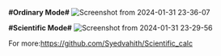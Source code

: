 **#Ordinary Mode#**
![Screenshot from 2024-01-31 23-36-07](https://github.com/Syedvahith/Scientific_calc/assets/113373751/bfea9590-40c1-46f3-8ad6-1204dbb28bfe)

**#Scientific Mode#**
![Screenshot from 2024-01-31 23-29-56](https://github.com/Syedvahith/Scientific_calc/assets/113373751/410bbd81-bbcf-4a65-ad69-862c7c58e494)


For more:https://github.com/Syedvahith/Scientific_calc
